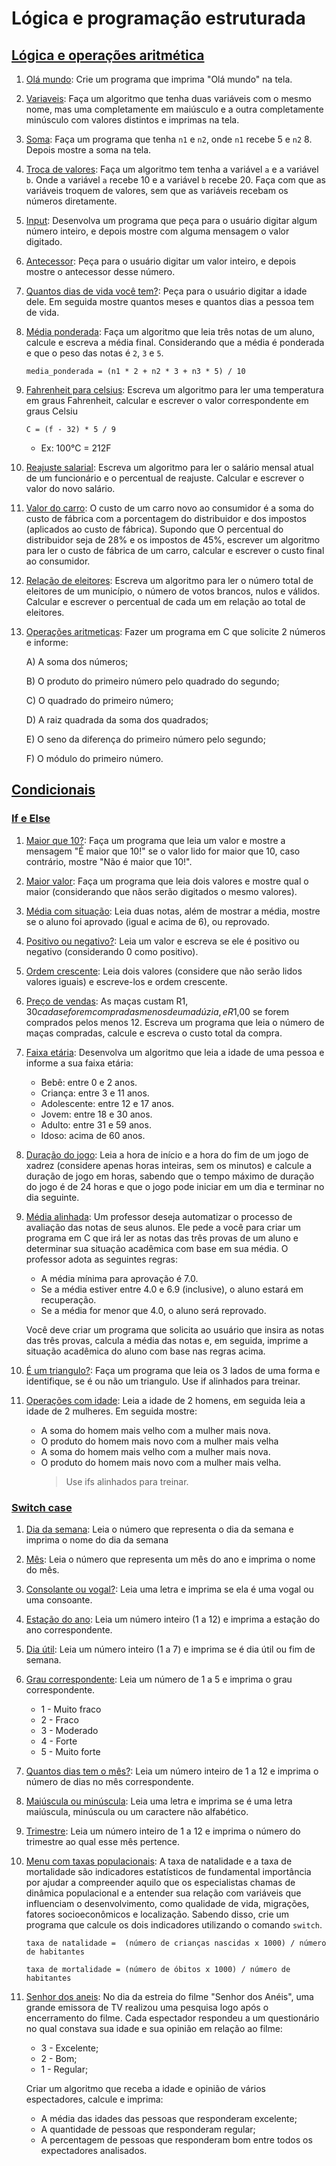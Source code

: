 # Lógica e programação estruturada

## [Lógica e operações aritmética](/01-logica_e_operacoes_aritmeticas/README.md)

1. [Olá mundo](/01-logica_e_operacoes_aritmeticas/01-ola_mundo.c): Crie um programa que imprima "Olá mundo" na tela.

1. [Variaveis](/01-logica_e_operacoes_aritmeticas/02-variaveis.c): Faça um algoritmo que tenha duas variáveis com o mesmo nome, mas uma completamente em maiúsculo e a outra completamente minúsculo com valores distintos e imprimas na tela.

1. [Soma](/01-logica_e_operacoes_aritmeticas/03-soma.c): Faça um programa que tenha `n1` e `n2`, onde `n1` recebe 5 e `n2` 8. Depois mostre a soma na tela.

1. [Troca de valores](/01-logica_e_operacoes_aritmeticas/04-troca_de_valores.c): Faça um algoritmo tem tenha a variável `a` e a variável `b`. Onde a variável `a` recebe 10 e a variável `b` recebe 20. Faça com que as variáveis troquem de valores, sem que as variáveis recebam os números diretamente.

1. [Input](/01-logica_e_operacoes_aritmeticas/05-input.c): Desenvolva um programa que peça para o usuário digitar algum número inteiro, e depois mostre com alguma mensagem o valor digitado.

1. [Antecessor](/01-logica_e_operacoes_aritmeticas/06-antecessor.c): Peça para o usuário digitar um valor inteiro, e depois mostre o antecessor desse número.

1. [Quantos dias de vida você tem?](/01-logica_e_operacoes_aritmeticas/07-quantos_dias_vc_tem.c): Peça para o usuário digitar a idade dele. Em seguida mostre quantos meses e quantos dias a pessoa tem de vida.

1. [Média ponderada](/01-logica_e_operacoes_aritmeticas/08-media_ponderada.c): Faça um algoritmo que leia três notas de um aluno, calcule e escreva a média final. Considerando que a média é ponderada e que o peso das notas é `2`, `3` e `5`.

   ```
   media_ponderada = (n1 * 2 + n2 * 3 + n3 * 5) / 10

   ```

1. [Fahrenheit para celsius](/01-logica_e_operacoes_aritmeticas/09-fahrenheit_para_celsius.c): Escreva um algoritmo para ler uma temperatura em graus Fahrenheit, calcular e escrever o valor correspondente em graus Celsiu

   ```
   C = (f - 32) * 5 / 9
   ```

   - Ex: 100°C = 212F

1. [Reajuste salarial](/01-logica_e_operacoes_aritmeticas/10-reajuste_de_salario.c): Escreva um algoritmo para ler o salário mensal atual de um funcionário e o percentual de reajuste. Calcular e escrever o valor do novo salário.

1. [Valor do carro](/01-logica_e_operacoes_aritmeticas/11-valor_carro.c): O custo de um carro novo ao consumidor é a soma do custo de fábrica com a porcentagem do distribuidor e dos impostos (aplicados ao custo de fábrica). Supondo que O percentual do distribuidor seja de 28% e os impostos de 45%, escrever um algoritmo para ler o custo de fábrica de um carro, calcular e escrever o custo final ao consumidor.

1. [Relação de eleitores](/01-logica_e_operacoes_aritmeticas/12-relacao_de_eleitores.c): Escreva um algoritmo para ler o número total de eleitores de um município, o número de votos brancos, nulos e válidos. Calcular e escrever o percentual de cada um em relação ao total de eleitores.

1. [Operações aritmeticas](/01-logica_e_operacoes_aritmeticas/13-operaçoes_aritmeticas.c): Fazer um programa em C que solicite 2 números e informe:

   A) A soma dos números;

   B) O produto do primeiro número pelo quadrado do segundo;

   C) O quadrado do primeiro número;

   D) A raiz quadrada da soma dos quadrados;

   E) O seno da diferença do primeiro número pelo segundo;

   F) O módulo do primeiro número.

## [Condicionais](https://github.com/andre-jnr/exercicios-c/tree/main/02-condicionais)

### [If e Else](/02-condicionais/If_e_else/README.md)

1. [Maior que 10?](/02-condicionais/If_e_else/01-maiorQue10.c): Faça um programa que leia um valor e mostre a mensagem "É maior que 10!" se o valor lido for maior que 10, caso contrário, mostre "Não é maior que 10!".

1. [Maior valor](/02-condicionais/If_e_else/02-maior.c): Faça um programa que leia dois valores e mostre qual o maior (considerando que nãos serão digitados o mesmo valores).

1. [Média com situação](/02-condicionais/If_e_else/03-media_com_situação.c): Leia duas notas, além de mostrar a média, mostre se o aluno foi aprovado (igual e acima de 6), ou reprovado.

1. [Positivo ou negativo?](/02-condicionais/If_e_else/04-positivo_ou_negativo.c): Leia um valor e escreva se ele é positivo ou negativo (considerando 0 como positivo).

1. [Ordem crescente](/02-condicionais/If_e_else/05-ordem_crescente.c): Leia dois valores (considere que não serão lidos valores iguais) e escreve-los e ordem crescente.

1. [Preço de vendas](/02-condicionais/If_e_else/06-valor_maça.c): As maças custam R$1,30 cada se forem compradas menos de uma dúzia, e R$1,00 se forem comprados pelos menos 12. Escreva um programa que leia o número de maças compradas, calcule e escreva o custo total da compra.

1. [Faixa etária](/02-condicionais/If_e_else/07-faixa-etaria.c): Desenvolva um algoritmo que leia a idade de uma pessoa e informe a sua faixa etária:

   - Bebê: entre 0 e 2 anos.
   - Criança: entre 3 e 11 anos.
   - Adolescente: entre 12 e 17 anos.
   - Jovem: entre 18 e 30 anos.
   - Adulto: entre 31 e 59 anos.
   - Idoso: acima de 60 anos.

1. [Duração do jogo](/02-condicionais/If_e_else/08-duracao_xadrez.c): Leia a hora de início e a hora do fim de um jogo de xadrez (considere apenas horas inteiras, sem os minutos) e calcule a duração de jogo em horas, sabendo que o tempo máximo de duração do jogo é de 24 horas e que o jogo pode iniciar em um dia e terminar no dia seguinte.

1. [Média alinhada](/02-condicionais/If_e_else/09-mediaAlinhada.c): Um professor deseja automatizar o processo de avaliação das notas de seus alunos. Ele pede a você para criar um programa em C que irá ler as notas das três provas de um aluno e determinar sua situação acadêmica com base em sua média. O professor adota as seguintes regras:

   - A média mínima para aprovação é 7.0.
   - Se a média estiver entre 4.0 e 6.9 (inclusive), o aluno estará em recuperação.
   - Se a média for menor que 4.0, o aluno será reprovado.

   Você deve criar um programa que solicita ao usuário que insira as notas das três provas, calcula a média das notas e, em seguida, imprime a situação acadêmica do aluno com base nas regras acima.

1. [É um triangulo?](/02-condicionais/If_e_else/11-triangulo.c): Faça um programa que leia os 3 lados de uma forma e identifique, se é ou não um triangulo. Use if alinhados para treinar.

1. [Operações com idade](/02-condicionais/If_e_else/10-operaceos_com_idades.c): Leia a idade de 2 homens, em seguida leia a idade de 2 mulheres. Em seguida mostre:

   - A soma do homem mais velho com a mulher mais nova.
   - O produto do homem mais novo com a mulher mais velha
   - A soma do homem mais velho com a mulher mais nova.
   - O produto do homem mais novo com a mulher mais velha.
     > Use ifs alinhados para treinar.

### [Switch case](/02-condicionais/switch_case/README.md)

1. [Dia da semana](/02-condicionais/switch_case/01-dia_da_semana.c): Leia o número que representa o dia da semana e imprima o nome do dia da semana

1. [Mês](/02-condicionais/switch_case/02-mes.c): Leia o número que representa um mês do ano e imprima o nome do mês.

1. [Consolante ou vogal?](/02-condicionais/switch_case/03-consoante_ou_vogal.c): Leia uma letra e imprima se ela é uma vogal ou uma consoante.

1. [Estação do ano](/02-condicionais/switch_case/04-estacao.c): Leia um número inteiro (1 a 12) e imprima a estação do ano correspondente.

1. [Dia útil](/02-condicionais/switch_case/05-dia_util.c): Leia um número inteiro (1 a 7) e imprima se é dia útil ou fim de semana.

1. [Grau correspondente](/02-condicionais/switch_case/06-grau_correspondente.c): Leia um número de 1 a 5 e imprima o grau correspondente.

   - 1 - Muito fraco
   - 2 - Fraco
   - 3 - Moderado
   - 4 - Forte
   - 5 - Muito forte

1. [Quantos dias tem o mês?](/02-condicionais/switch_case/07-dias_do_mes.c): Leia um número inteiro de 1 a 12 e imprima o número de dias no mês correspondente.

1. [Maiúscula ou minúscula](/02-condicionais/switch_case/08-maiuscula_minuscula.c): Leia uma letra e imprima se é uma letra maiúscula, minúscula ou um caractere não alfabético.

1. [Trimestre](/02-condicionais/switch_case/09-trimestre.c): Leia um número inteiro de 1 a 12 e imprima o número do trimestre ao qual esse mês pertence.

1. [Menu com taxas populacionais](/02-condicionais/switch_case/10-taxas_populacionais.c): A taxa de natalidade e a taxa de mortalidade são indicadores estatísticos de fundamental importância por ajudar a compreender aquilo que os especialistas chamas de dinâmica populacional e a entender sua relação com variáveis que influenciam o desenvolvimento, como qualidade de vida, migrações, fatores socioeconômicos e localização. Sabendo disso, crie um programa que calcule os dois indicadores utilizando o comando `switch`.

   ```
   taxa de natalidade =  (número de crianças nascidas x 1000) / número de habitantes
   ```

   ```
   taxa de mortalidade = (número de óbitos x 1000) / número de habitantes
   ```

1. [Senhor dos aneis](/02-condicionais/switch_case/11-senhor_dos_aneis.c): No dia da estreia do filme "Senhor dos Anéis", uma grande emissora de TV realizou uma pesquisa logo após o encerramento do filme. Cada espectador respondeu a um questionário no qual constava sua idade e sua opinião em relação ao filme:

   - 3 - Excelente;
   - 2 - Bom;
   - 1 - Regular;

   Criar um algoritmo que receba a idade e opinião de vários espectadores, calcule e imprima:

   - A média das idades das pessoas que responderam excelente;
   - A quantidade de pessoas que responderam regular;
   - A percentagem de pessoas que responderam bom entre todos os expectadores analisados.